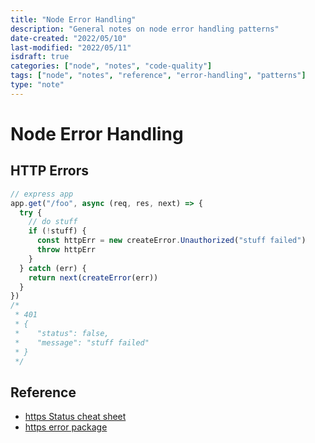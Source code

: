 ```yaml
---
title: "Node Error Handling"
description: "General notes on node error handling patterns"
date-created: "2022/05/10"
last-modified: "2022/05/11"
isdraft: true
categories: ["node", "notes", "code-quality"]
tags: ["node", "notes", "reference", "error-handling", "patterns"]
type: "note"
---
```


# Node Error Handling

## HTTP Errors

```javascript
// express app
app.get("/foo", async (req, res, next) => {
  try {
    // do stuff
    if (!stuff) {
      const httpErr = new createError.Unauthorized("stuff failed")
      throw httpErr
    }
  } catch (err) {
    return next(createError(err))
  }
})
/*
 * 401
 * {
 *	  "status": false,
 *	  "message": "stuff failed"
 * }
 */
```

## Reference

- [https Status cheat sheet](https://httpstatuses.io/401)
- [https error package](https://www.npmjs.com/package/http-errors)
